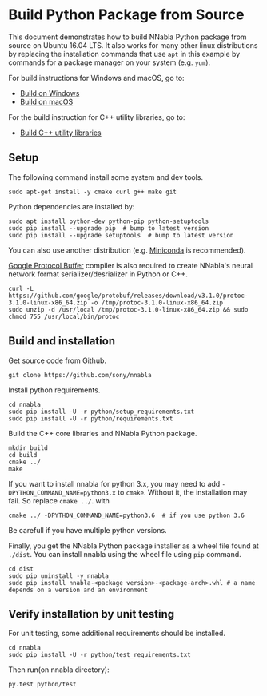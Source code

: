 # Build Python Package from Source

This document demonstrates how to build NNabla Python package from source on Ubuntu 16.04 LTS. It also works for many other linux distributions by replacing the installation commands that use `apt` in this example by commands for a package manager on your system (e.g. `yum`). 

For build instructions for Windows and macOS, go to:

* [Build on Windows](build_windows.md)
* [Build on macOS](build_macos.md)

For the build instruction for C++ utility libraries, go to:

* [Build C++ utility libraries](build_cpp_utils.md)


## Setup

The following command install some system and dev tools.

```shell
sudo apt-get install -y cmake curl g++ make git
```

Python dependencies are installed by:

```shell
sudo apt install python-dev python-pip python-setuptools
sudo pip install --upgrade pip  # bump to latest version
sudo pip install --upgrade setuptools  # bump to latest version
```

You can also use another distribution (e.g. [Miniconda](https://conda.io/miniconda.html) is recommended).

[Google Protocol Buffer](https://github.com/google/protobuf) compiler is also required to create NNabla's neural network format serializer/desrializer in Python or C++.

```shell
curl -L https://github.com/google/protobuf/releases/download/v3.1.0/protoc-3.1.0-linux-x86_64.zip -o /tmp/protoc-3.1.0-linux-x86_64.zip
sudo unzip -d /usr/local /tmp/protoc-3.1.0-linux-x86_64.zip && sudo chmod 755 /usr/local/bin/protoc
```

## Build and installation

Get source code from Github.

```shell
git clone https://github.com/sony/nnabla
```

Install python requirements.

```shell
cd nnabla
sudo pip install -U -r python/setup_requirements.txt
sudo pip install -U -r python/requirements.txt
```

Build the C++ core libraries and NNabla Python package.

```shell
mkdir build
cd build
cmake ../
make
```

If you want to install nnabla for python 3.x, you may need to add `-DPYTHON_COMMAND_NAME=python3.x` to `cmake`. Without it, the installation may fail.
So replace `cmake ../`. with

```shell
cmake ../ -DPYTHON_COMMAND_NAME=python3.6  # if you use python 3.6
```

Be carefull if you have multiple python versions.

Finally, you get the NNabla Python package installer as a wheel file found at `./dist`. You can install nnabla using the wheel file using `pip` command.

```shell
cd dist
sudo pip uninstall -y nnabla
sudo pip install nnabla-<package version>-<package-arch>.whl # a name depends on a version and an environment
```

## Verify installation by unit testing

For unit testing, some additional requirements should be installed.

```shell
cd nnabla
sudo pip install -U -r python/test_requirements.txt
```

Then run(on nnabla directory):

```
py.test python/test
```
